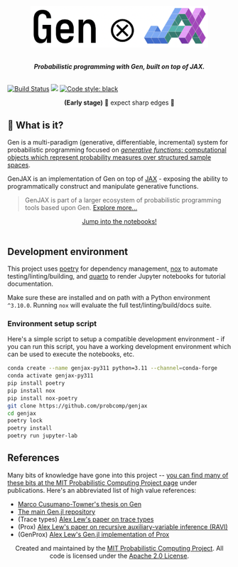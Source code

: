 <br>
<p align="center">
<img width="400px" src="docs/_static/assets/logo.png"/>
</p>
<br>

<div align="center">
<b><i>Probabilistic programming with Gen, built on top of JAX.</i></b>
</div>
<br>

[![Build Status](https://github.com/probcomp/genjax/actions/workflows/ci.yml/badge.svg)](https://github.com/probcomp/genjax/actions)
[![](https://img.shields.io/badge/docs-stable-blue.svg)](https://probcomp.github.io/genjax/)
[![Code style: black](https://img.shields.io/badge/code%20style-black-000000.svg)](https://github.com/psf/black)

<div align="center">
<b>(Early stage)</b> 🔪 expect sharp edges 🔪
</div>

## 🔎 What is it?

Gen is a multi-paradigm (generative, differentiable, incremental) system for probabilistic programming focused on [_generative functions_: computational objects which represent probability measures over structured sample spaces](https://probcomp.github.io/genjax/notebooks/introduction/intro_to_genjax/intro_to_genjax.html#what-is-a-generative-function). 

GenJAX is an implementation of Gen on top of [JAX](https://github.com/google/jax) - exposing the ability to programmatically construct and manipulate generative functions.

> GenJAX is part of a larger ecosystem of probabilistic programming tools based upon Gen. [Explore more...](https://www.gen.dev/)

<div align="center">
<a href="https://probcomp.github.io/genjax/notebooks/index.html">Jump into the notebooks!</a>
<br>
<br>
</div>

## Development environment

This project uses [poetry](https://python-poetry.org/) for dependency management, [nox](https://nox.thea.codes/en/stable/) to automate testing/linting/building, and [quarto](https://quarto.org/) to render Jupyter notebooks for tutorial documentation.

Make sure these are installed and on path with a Python environment `^3.10.0`. Running `nox` will evaluate the full test/linting/build/docs suite.

### Environment setup script

Here's a simple script to setup a compatible development environment - if you can run this script, you have a working development environment which can be used to execute the notebooks, etc.

```bash
conda create --name genjax-py311 python=3.11 --channel=conda-forge
conda activate genjax-py311
pip install poetry
pip install nox
pip install nox-poetry
git clone https://github.com/probcomp/genjax
cd genjax
poetry lock
poetry install
poetry run jupyter-lab
```

## References

Many bits of knowledge have gone into this project -- [you can find many of these bits at the MIT Probabilistic Computing Project page](http://probcomp.csail.mit.edu/) under publications. Here's an abbreviated list of high value references:

- [Marco Cusumano-Towner's thesis on Gen](https://www.mct.dev/assets/mct-thesis.pdf)
- [The main Gen.jl repository](https://github.com/probcomp/Gen.jl)
- (Trace types) [Alex Lew's paper on trace types](https://dl.acm.org/doi/10.1145/3371087)
- (Prox) [Alex Lew's paper on recursive auxiliary-variable inference (RAVI)](https://arxiv.org/abs/2203.02836)
- (GenProx) [Alex Lew's Gen.jl implementation of Prox](https://github.com/probcomp/GenProx.jl)

<div align="center">
Created and maintained by the <a href="http://probcomp.csail.mit.edu/">MIT Probabilistic Computing Project</a>. All code is licensed under the <a href="LICENSE">Apache 2.0 License</a>.
</div>
